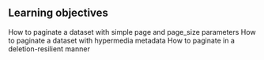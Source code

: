 ## Learning objectives
How to paginate a dataset with simple page and page_size parameters
How to paginate a dataset with hypermedia metadata
How to paginate in a deletion-resilient manner
